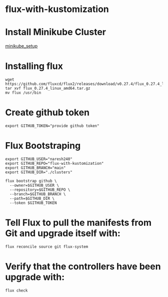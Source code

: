 # flux-with-kustomization

# Install Minikube Cluster
  [minikube_setup](https://github.com/Naresh240/kubernetes/blob/main/minikube-setup/README.md)
# Installing flux
    wget https://github.com/fluxcd/flux2/releases/download/v0.27.4/flux_0.27.4_linux_amd64.tar.gz 
    tar xvf flux_0.27.4_linux_amd64.tar.gz
    mv flux /usr/bin
# Create github token
    export GITHUB_TOKEN="provide github token"
# Flux Bootstraping
    export GITHUB_USER="naresh240"
    export GITHUB_REPO="flux-with-kustomization"
    export GITHUB_BRANCH="main"
    export GITHUB_DIR="./clusters"
  
    flux bootstrap github \
      --owner=$GITHUB_USER \
      --repository=$GITHUB_REPO \  
      --branch=$GITHUB_BRANCH \
      --path=$GITHUB_DIR \
      --token $GITHUB_TOKEN
# Tell Flux to pull the manifests from Git and upgrade itself with:
    flux reconcile source git flux-system
# Verify that the controllers have been upgrade with:
    flux check
